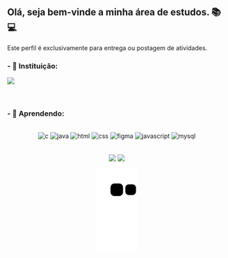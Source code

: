 ## Olá, seja bem-vinde a minha área de estudos. 📚💻


Este perfil é exclusivamente para entrega ou postagem de atividades.
<h3>- 🏫 Instituição:</h3>
<p align=""><a href="https://portal.ifsuldeminas.edu.br/" target="_blank"><img height="80em" src="https://cdn.discordapp.com/attachments/911689024656273428/1008830916044521563/logo_if.png"></a> </p>
<br>
<h3>- 🌱 Aprendendo:</h3>
  <div align="center" style="display: inline_block"><br>
    <img height="50cm" alt="c" src="https://cdn.jsdelivr.net/gh/devicons/devicon/icons/c/c-original.svg">
    <img height="50cm" alt="java" src="https://cdn.jsdelivr.net/gh/devicons/devicon/icons/java/java-original.svg" />
    <img height="50cm" alt="html" src="https://cdn.jsdelivr.net/gh/devicons/devicon/icons/html5/html5-original.svg">
    <img height="50cm" alt="css" src="https://cdn.jsdelivr.net/gh/devicons/devicon/icons/css3/css3-original.svg">
    <img height="50cm" alt="figma" src="https://cdn.jsdelivr.net/gh/devicons/devicon/icons/figma/figma-original.svg" />
    <img height="50cm" alt="javascript" src="https://cdn.jsdelivr.net/gh/devicons/devicon/icons/javascript/javascript-original.svg">
    <img height="50cm" alt="mysql" src="https://cdn.jsdelivr.net/gh/devicons/devicon/icons/mysql/mysql-original.svg">
    
  </div>
<br>
<br>
<div align="center">
  <img height="145em" src="https://github-readme-stats.vercel.app/api?username=1940039&show_icons=true&theme=react&include_all_commits=true&count_private=true"/>
  <img height="145em" src="https://github-readme-stats.vercel.app/api/top-langs/?username=1940039&layout=compact&langs_count=7&theme=react"/>
  
  ![Snake animation](https://github.com/1940039/1940039/blob/output/github-contribution-grid-snake.svg)


</div>
<!--
<h3>- 🤔 Como me encontrar:
